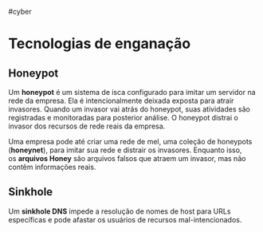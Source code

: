 #cyber 
# Tecnologias de enganação

## Honeypot

Um **honeypot** é um sistema de isca configurado para imitar um servidor na rede da empresa. Ela é intencionalmente deixada exposta para atrair invasores. Quando um invasor vai atrás do honeypot, suas atividades são registradas e monitoradas para posterior análise. O honeypot distrai o invasor dos recursos de rede reais da empresa.

Uma empresa pode até criar uma rede de mel, uma coleção de honeypots (**honeynet**), para imitar sua rede e distrair os invasores. Enquanto isso, os **arquivos Honey** são arquivos falsos que atraem um invasor, mas não contêm informações reais. 

## Sinkhole

Um **sinkhole DNS** impede a resolução de nomes de host para URLs específicas e pode afastar os usuários de recursos mal-intencionados.







